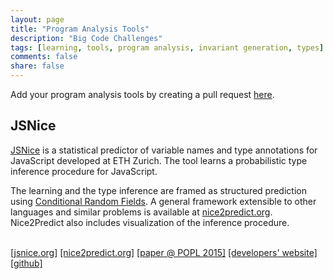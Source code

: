 ```yaml
---
layout: page
title: "Program Analysis Tools"
description: "Big Code Challenges"
tags: [learning, tools, program analysis, invariant generation, types]
comments: false
share: false
---
```


Add your program analysis tools by creating a pull request <a href="https://github.com/learnbigcode/learnbigcode.github.io/tree/master/tools/pa">here</a>.

<div class="highlightitem">
<h2>JSNice</h2>
<a href="http://jsnice.org/">JSNice</a> is a statistical predictor of variable names and type annotations for JavaScript developed at ETH Zurich. The tool learns a probabilistic type inference procedure for JavaScript.<br>

The learning and the type inference are framed as structured prediction using <a href="https://en.wikipedia.org/wiki/Conditional_random_field">Conditional Random Fields</a>. A general framework extensible to other languages and similar problems is available at
<a href="http://nice2predict.org/">nice2predict.org</a>. Nice2Predict also includes visualization of the inference procedure.<br><br>

<a href="http://jsnice.org/">[jsnice.org]</a> <a href="http://nice2predict.org/">[nice2predict.org]</a> <a href="http://www.srl.inf.ethz.ch/papers/jsnice15.pdf">[paper @ POPL 2015]</a> <a href="http://www.srl.inf.ethz.ch">[developers' website]</a> <a href="https://github.com/eth-srl/Nice2Predict">[github]</a>
</div>
